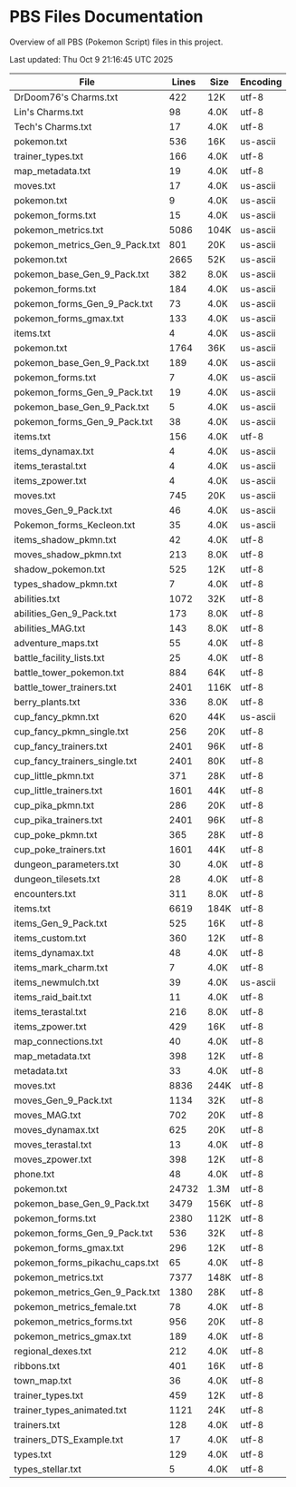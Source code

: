 # PBS Files Documentation

Overview of all PBS (Pokemon Script) files in this project.

Last updated: Thu Oct  9 21:16:45 UTC 2025

| File | Lines | Size | Encoding |
|------|-------|------|----------|
| DrDoom76's Charms.txt | 422 | 12K | utf-8 |
| Lin's Charms.txt | 98 | 4.0K | utf-8 |
| Tech's Charms.txt | 17 | 4.0K | utf-8 |
| pokemon.txt | 536 | 16K | us-ascii |
| trainer_types.txt | 166 | 4.0K | utf-8 |
| map_metadata.txt | 19 | 4.0K | utf-8 |
| moves.txt | 17 | 4.0K | us-ascii |
| pokemon.txt | 9 | 4.0K | us-ascii |
| pokemon_forms.txt | 15 | 4.0K | us-ascii |
| pokemon_metrics.txt | 5086 | 104K | us-ascii |
| pokemon_metrics_Gen_9_Pack.txt | 801 | 20K | us-ascii |
| pokemon.txt | 2665 | 52K | us-ascii |
| pokemon_base_Gen_9_Pack.txt | 382 | 8.0K | us-ascii |
| pokemon_forms.txt | 184 | 4.0K | us-ascii |
| pokemon_forms_Gen_9_Pack.txt | 73 | 4.0K | us-ascii |
| pokemon_forms_gmax.txt | 133 | 4.0K | us-ascii |
| items.txt | 4 | 4.0K | us-ascii |
| pokemon.txt | 1764 | 36K | us-ascii |
| pokemon_base_Gen_9_Pack.txt | 189 | 4.0K | us-ascii |
| pokemon_forms.txt | 7 | 4.0K | us-ascii |
| pokemon_forms_Gen_9_Pack.txt | 19 | 4.0K | us-ascii |
| pokemon_base_Gen_9_Pack.txt | 5 | 4.0K | us-ascii |
| pokemon_forms_Gen_9_Pack.txt | 38 | 4.0K | us-ascii |
| items.txt | 156 | 4.0K | utf-8 |
| items_dynamax.txt | 4 | 4.0K | us-ascii |
| items_terastal.txt | 4 | 4.0K | us-ascii |
| items_zpower.txt | 4 | 4.0K | us-ascii |
| moves.txt | 745 | 20K | us-ascii |
| moves_Gen_9_Pack.txt | 46 | 4.0K | us-ascii |
| Pokemon_forms_Kecleon.txt | 35 | 4.0K | us-ascii |
| items_shadow_pkmn.txt | 42 | 4.0K | utf-8 |
| moves_shadow_pkmn.txt | 213 | 8.0K | utf-8 |
| shadow_pokemon.txt | 525 | 12K | utf-8 |
| types_shadow_pkmn.txt | 7 | 4.0K | utf-8 |
| abilities.txt | 1072 | 32K | utf-8 |
| abilities_Gen_9_Pack.txt | 173 | 8.0K | utf-8 |
| abilities_MAG.txt | 143 | 8.0K | utf-8 |
| adventure_maps.txt | 55 | 4.0K | utf-8 |
| battle_facility_lists.txt | 25 | 4.0K | utf-8 |
| battle_tower_pokemon.txt | 884 | 64K | utf-8 |
| battle_tower_trainers.txt | 2401 | 116K | utf-8 |
| berry_plants.txt | 336 | 8.0K | utf-8 |
| cup_fancy_pkmn.txt | 620 | 44K | us-ascii |
| cup_fancy_pkmn_single.txt | 256 | 20K | utf-8 |
| cup_fancy_trainers.txt | 2401 | 96K | utf-8 |
| cup_fancy_trainers_single.txt | 2401 | 80K | utf-8 |
| cup_little_pkmn.txt | 371 | 28K | utf-8 |
| cup_little_trainers.txt | 1601 | 44K | utf-8 |
| cup_pika_pkmn.txt | 286 | 20K | utf-8 |
| cup_pika_trainers.txt | 2401 | 96K | utf-8 |
| cup_poke_pkmn.txt | 365 | 28K | utf-8 |
| cup_poke_trainers.txt | 1601 | 44K | utf-8 |
| dungeon_parameters.txt | 30 | 4.0K | utf-8 |
| dungeon_tilesets.txt | 28 | 4.0K | utf-8 |
| encounters.txt | 311 | 8.0K | utf-8 |
| items.txt | 6619 | 184K | utf-8 |
| items_Gen_9_Pack.txt | 525 | 16K | utf-8 |
| items_custom.txt | 360 | 12K | utf-8 |
| items_dynamax.txt | 48 | 4.0K | utf-8 |
| items_mark_charm.txt | 7 | 4.0K | utf-8 |
| items_newmulch.txt | 39 | 4.0K | us-ascii |
| items_raid_bait.txt | 11 | 4.0K | utf-8 |
| items_terastal.txt | 216 | 8.0K | utf-8 |
| items_zpower.txt | 429 | 16K | utf-8 |
| map_connections.txt | 40 | 4.0K | utf-8 |
| map_metadata.txt | 398 | 12K | utf-8 |
| metadata.txt | 33 | 4.0K | utf-8 |
| moves.txt | 8836 | 244K | utf-8 |
| moves_Gen_9_Pack.txt | 1134 | 32K | utf-8 |
| moves_MAG.txt | 702 | 20K | utf-8 |
| moves_dynamax.txt | 625 | 20K | utf-8 |
| moves_terastal.txt | 13 | 4.0K | utf-8 |
| moves_zpower.txt | 398 | 12K | utf-8 |
| phone.txt | 48 | 4.0K | utf-8 |
| pokemon.txt | 24732 | 1.3M | utf-8 |
| pokemon_base_Gen_9_Pack.txt | 3479 | 156K | utf-8 |
| pokemon_forms.txt | 2380 | 112K | utf-8 |
| pokemon_forms_Gen_9_Pack.txt | 536 | 32K | utf-8 |
| pokemon_forms_gmax.txt | 296 | 12K | utf-8 |
| pokemon_forms_pikachu_caps.txt | 65 | 4.0K | utf-8 |
| pokemon_metrics.txt | 7377 | 148K | utf-8 |
| pokemon_metrics_Gen_9_Pack.txt | 1380 | 28K | utf-8 |
| pokemon_metrics_female.txt | 78 | 4.0K | utf-8 |
| pokemon_metrics_forms.txt | 956 | 20K | utf-8 |
| pokemon_metrics_gmax.txt | 189 | 4.0K | utf-8 |
| regional_dexes.txt | 212 | 4.0K | utf-8 |
| ribbons.txt | 401 | 16K | utf-8 |
| town_map.txt | 36 | 4.0K | utf-8 |
| trainer_types.txt | 459 | 12K | utf-8 |
| trainer_types_animated.txt | 1121 | 24K | utf-8 |
| trainers.txt | 128 | 4.0K | utf-8 |
| trainers_DTS_Example.txt | 17 | 4.0K | utf-8 |
| types.txt | 129 | 4.0K | utf-8 |
| types_stellar.txt | 5 | 4.0K | utf-8 |
